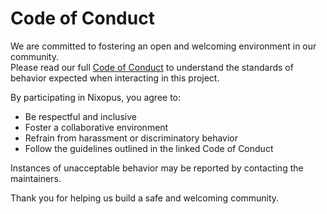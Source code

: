 # Code of Conduct

We are committed to fostering an open and welcoming environment in our community.  
Please read our full [Code of Conduct](https://docs.nixopus.com/code-of-conduct/) to understand the standards of behavior expected when interacting in this project.

By participating in Nixopus, you agree to:
- Be respectful and inclusive
- Foster a collaborative environment
- Refrain from harassment or discriminatory behavior
- Follow the guidelines outlined in the linked Code of Conduct

Instances of unacceptable behavior may be reported by contacting the maintainers.

Thank you for helping us build a safe and welcoming community.
